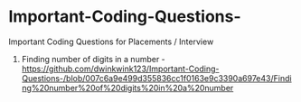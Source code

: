 # Important-Coding-Questions-
Important Coding Questions for Placements / Interview 

1. Finding number of digits in a number - https://github.com/dwinkwink123/Important-Coding-Questions-/blob/007c6a9e499d355836cc1f0163e9c3390a697e43/Finding%20number%20of%20digits%20in%20a%20number
